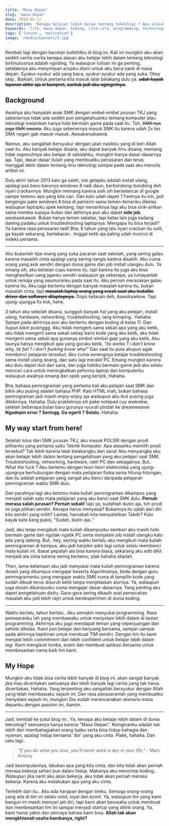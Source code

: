 ```yaml
---
title: 'Masa Depan'
slug: 'masa-depan'
date: 2019-05-17
description: 'Kenapa belajar lebih dalam tentang teknologi ? Apa alasannya ? Well, my code is my future'
keywords: 'life, masa depan, koding, cita-cita, programming, technology, teknologi, pemrograman'
tags: ['future', 'motivation']
image: '/media/banners/3.jpg'
---
```


Kembali lagi dengan bacotan bullshitku di blog ini. Kali ini mungkin aku akan sedikit cerita-cerita kenapa alasan aku belajar lebih dalam tentang teknologi terkhususnya adalah ngoding. Ya walaupun tulisan ini ga penting, setidaknya aku menyimpan arsipku disini untuk aku baca nanti di masa depan. Syukur-syukur ada yang baca, syukur-syukur ada yang suka. Okey skip.. Baiklah, Untuk pertama kita masuk latar belakang dulu ya. <del>**udah kayak laporan akhir aja ni kampret, suntuk jadi aku ngingetnya.**</del>

## Background

Awalnya aku hanyalah anak SMK dengan embel-embel jurusan TKJ yang sebenernya tidak ada sedikit pun pengetahuanku tentang komputer atau teknologi melainkan hanya hobi bermain game pada saat itu. Toh, <del>SMK nya juga SMK swasta.</del> Aku juga sebenernya masuk SMK itu karena udah 2x tes SMA negeri gak masuk-masuk. Awoakwoakawok.

Namun, aku sangatlah bersyukur dengan jalan nasibku yang di beri Allah saat itu. Aku banyak belajar disana, aku dapat banyak ilmu disana, memang tidak sepenuhnya aku belajar di sekolahku, mungkin hanya dasar-dasarnya aja. Tapi, dasar-dasar itulah yang membuatku penasaran dan terus menggali lebih dalam tentang ilmu teknologi sampai pada saat aku menulis artikel ini.

Dulu akhir tahun 2013 kalo ga salah, sisi gelapku adalah install ulang, apalagi pas baru-barunya windows 8 naik daun, berbondong-bondong deh nyari crackannya. Mungkin memang karena asik sih berselancar di google sampe ketemu apa yang kita cari. Dan kalo udah dapet ? Feelnya itu loh, jadi bergengsi pake windows 8 bisa di pamerin sama temen-temenku dikelas walaupun laptopku spek kentang, tapi menariknya lagi aku bisa sirik-sirikan sama mereka supaya ikutan dan akhirnya pun aku dapet **side job**, awokawkawok. Bukan hanya temen sekelas, tapi kelas lain juga kadang dateng padaku untuk troubleshooting laptopnya. Mengapa itu bisa terjadi? Ya karena rasa penasaran tadi! Btw, 6 tahun yang lalu nyari crackan itu sulit, ga kayak sekarang, bertebaran.. tinggal ketik aja paling udah muncul di indeks pertama.

---

Aku bukanlah tipe orang yang suka pacaran saat sekolah, yang sering galau karena masalah cinta apalagi yang sering nangis karena disakiti. Aku cuma orang yang asik sendiri dengan dunia game dan job install ulangku dulu. Ya emang sih, aku keliatan cupu karena itu, tapi karena itu juga aku bisa menghasilkan uang jajanku sendiri walaupun ga seberapa, ya lumayanlah untuk remaja yang seumuranku pada saat itu. Aku pernah merasakan galau karena itu, Aku juga bertemu dengan banyak masalah karena itu, bukan masalah cinta, tapi <del>**masalah laptop orang yang crash saat aku installin driver dan software dilaptopnya.**</del> Oops ketauan deh, Aawokawkow. Tapi ujung-ujungya fix kok, hehe.

3 tahun aku sekolah disana, sungguh banyak hal yang aku pelajari, install ulang, hardware, networking, troubleshooting, tang krimping.. Hahaha. Sampe pada akhirnya pun aku bertemu dengan koding di kelas 11. Dan itupun bikin pusinggg. Aku tidak mengerti sama sekali apa yang aku ketik, aku tidak mengerti sama sekali setiap baris kode yang aku ketik, aku tidak mengerti sama sekali apa gunanya simbol-simbol gaje yang aku ketik, Aku taunya hanya mengikuti apa yang guruku ketik, *"its works ? i don't know why, its fail ? i don't fucking know why!"* Dan saat itu pula akupun agak membenci pelajaran tersebut. Aku cuma senengnya belajar troubleshooting sama install ulang doang, dan satu lagi merakit PC. Emang mungkin karena aku dulu dapet duit dari sana, dan juga hobiku bermain game jadi aku selalu mencari cara untuk meningkatkan peforma laptop dan komputerku walaupun awalnya emang dari spek yang keripik, Hahaha.

Btw, bahasa pemrograman yang pertama kali aku pelajari saat SMK dan bikin aku pusing adalah bahasa PHP. Kalo HTML mah, bukan bahasa pemrograman jadi masih enjoy-enjoy aja walaupun aku ikut pusing juga dibikinnya, Hahaha. Dulu prakteknya sih pake notepad cuy wwkwkw, setelah beberapa bulan baru gurunya nyuruh pindah ke dreamweaver. **Ngadepin error ? Seringg. Ga ngerti ? Selalu.** Hahaha.

## My way start from here!

Setelah lulus dari SMK jurusan TKJ, aku masuk POLSRI dengan prodi pilihanku yang pertama yaitu Teknik Komputer. Apa alasanku memilih prodi tersebut? Tak lebih karena latar belakangku dari sana! Aku menyangka aku akan belajar lebih dalam tentang pengetahuan yang aku pelajari saat SMK. Troubleshooting, networking, hardware, rakit PC dan sebagainya. But.. What the fuck ? Aku bertemu dengan teori-teori elektronika yang ujung-ujungnya berhubungan dengan mata pelajaran fisika sama hitung-hitungan, dan itu adalah pelajaran yang sangat aku benci daripada pelajaran pemrograman waktu SMK dulu.

Dan parahnya lagi aku ketemu mata kuliah pemrograman dikampus yang menjadi salah satu mata pelajaran yang aku benci saat SMK dulu. **Pernah merasa salah jurusan? Pernah sekali!** tapi ya, sudahlah ikutin aja, toh prodi ini juga pilihan sendiri. Kenapa harus menyesal? Bukannya itu salah dari diri kita sendiri yang milih? Lantas, haruskah kita menyalahkan Takdir? Kalo kayak kata kang pukis, "Sudah, ikutin aja.."

Jadi, aku tetap mengikuti mata kuliah dikampusku sembari aku masih hobi bermain game dan ngotak-ngatik PC serta menjalani job install ulangku kalo ada yang dateng. But.. hey, seiring waktu berlalu aku mengikuti mata kuliah pemrograman di kampus, aku jadi berpikir-pikir lagi untuk selalu membenci mata kuliah ini. Ibarat pepatah ala bisa karena biasa, sekarang aku edit dikit menjadi ala cinta karena sering bertemu, plak hahaha skiplah.

Then, lama-kelamaan aku jadi menyukai mata kuliah pemrograman karena dosen yang dikampus mengajar beserta Algoritmanya, beda dengan guru pemrogramanku yang mengajar waktu SMK cuma di tampilin kode yang sudah dibuat terus disuruh ketik tanpa menjelaskan alurnya. Ya, walaupun juga dosen dikampusku cuma mengajar dasar-dasarnya. Yang penting aku dapet pengetahuan disitu. Gara-gara sering dikasih soal pemecahan masalah aku jadi lebih rajin untuk bereksperimen di dunia koding.

---

Waktu berlalu, tahun berlalu.. Aku semakin menyukai programming. Rasa penasaranku lah yang membawaku untuk menyelam lebih dalam di lautan programming. Akhirnya aku juga mendapat teman yang seperjuangan dan sehobi dikelas. Kami pun belajar dan berjuang bersama, sampai-sampai pada akhirnya kepikiran untuk membuat TIM sendiri. Dengan tim itu kami menjadi lebih commitment dan lebih confident untuk belajar lebih dalam lagi. Kami mengikuti lomba, event dan membuat aplikasi bersama untuk membesarkan nama baik tim kami.

## My Hope

Mungkin aku tidak bisa cerita lebih banyak di blog ini, akan sangat banyak jika mau diceritakan semuanya dan lebih banyak lagi cerita yang tak harus diceritakan, Hahaha. Yang terpenting aku sangatlah bersyukur dengan Allah yang telah membawaku sejauh ini. Dan rasa penasaranlah yang membuatku menyelam sejauh ini, mungkin Dia sudah merencanakan skenario masa depanku dengan passion ini, Aamiin.

---

Jadi, kembali ke judul blog ini.. Ya, kenapa aku belajar lebih dalam di dunia teknologi? semuanya hanya karena "Masa Depan". Keinginanku adalah tak lebih dari membahagiakan orang tuaku serta bisa hidup bahagia dan nyaman, apalagi hidup bersama 'doi' yang aku cinta. Plakk, hahaha. Dan satu lagi..

> *"If you do what you love, you'll never work a day in your life."* - Marc Antony

Jadi kesimpulannya, lakukan apa yang kita cinta, dan kita tidak akan pernah merasa bekerja sehari pun dalam hidup. Makanya aku mencintai koding.. Walaupun jika nanti aku akan bekerja, aku tidak akan pernah merasa bekerja. Karena aku melakukan apa yang aku cinta.

Terlebih dari itu.. Aku ada harapan dengan timku, Semoga orang-orang yang ada di tim ini selalu solid, loyal dan komit. Ya, walaupun tim yang kami bangun ini masih mencari jati diri, tapi kami akan berusaha untuk membuat dan membesarkan tim ini sampai menjadi startup yang dilirik orang. Ya, kami harus yakin dan percaya bahwa kami bisa. **Allah tak akan mengkhianati usaha hambanya, right?**
